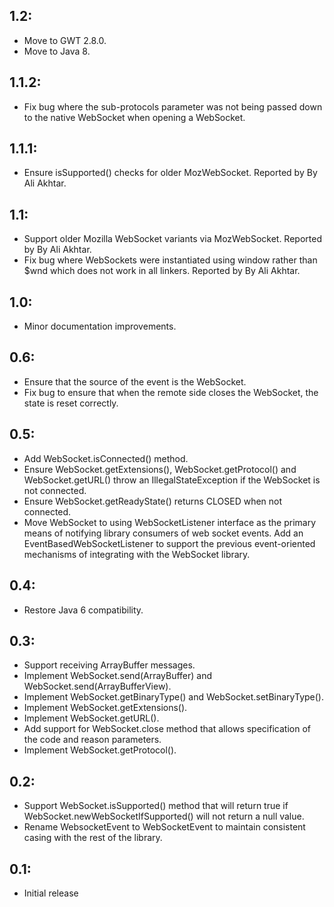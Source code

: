 ## 1.2:

* Move to GWT 2.8.0.
* Move to Java 8.

## 1.1.2:

* Fix bug where the sub-protocols parameter was not being passed down to the native
  WebSocket when opening a WebSocket.

## 1.1.1:

* Ensure isSupported() checks for older MozWebSocket. Reported by By Ali Akhtar.

## 1.1:

* Support older Mozilla WebSocket variants via MozWebSocket. Reported by By Ali Akhtar.
* Fix bug where WebSockets were instantiated using window rather than $wnd which does not work
  in all linkers. Reported by By Ali Akhtar.

## 1.0:

* Minor documentation improvements.

## 0.6:

* Ensure that the source of the event is the WebSocket.
* Fix bug to ensure that when the remote side closes the WebSocket, the state is reset correctly.

## 0.5:

* Add WebSocket.isConnected() method.
* Ensure WebSocket.getExtensions(), WebSocket.getProtocol() and WebSocket.getURL() throw an
  IllegalStateException if the WebSocket is not connected.
* Ensure WebSocket.getReadyState() returns CLOSED when not connected.
* Move WebSocket to using WebSocketListener interface as the primary means of notifying library
  consumers of web socket events. Add an EventBasedWebSocketListener to support the previous
  event-oriented mechanisms of integrating with the WebSocket library.

## 0.4:

* Restore Java 6 compatibility.

## 0.3:

* Support receiving ArrayBuffer messages.
* Implement WebSocket.send(ArrayBuffer) and WebSocket.send(ArrayBufferView).
* Implement WebSocket.getBinaryType() and WebSocket.setBinaryType().
* Implement WebSocket.getExtensions().
* Implement WebSocket.getURL().
* Add support for WebSocket.close method that allows specification of the code and reason parameters.
* Implement WebSocket.getProtocol().

## 0.2:

* Support WebSocket.isSupported() method that will return true if WebSocket.newWebSocketIfSupported()
  will not return a null value.
* Rename WebsocketEvent to WebSocketEvent to maintain consistent casing with the rest of the library.

## 0.1:

* Initial release
